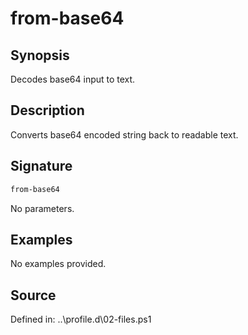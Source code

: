 # from-base64

## Synopsis

Decodes base64 input to text.

## Description

Converts base64 encoded string back to readable text.

## Signature

```powershell
from-base64
```

No parameters.

## Examples

No examples provided.

## Source

Defined in: ..\profile.d\02-files.ps1
